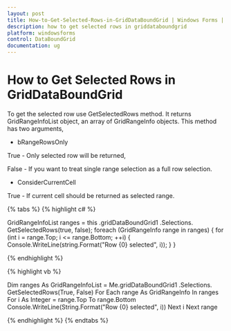 ```yaml
---
layout: post
title: How-to-Get-Selected-Rows-in-GridDataBoundGrid | Windows Forms | Syncfusion
description: how to get selected rows in griddataboundgrid 
platform: windowsforms
control: DataBoundGrid
documentation: ug
---
```


# How to Get Selected Rows in GridDataBoundGrid 

To get the selected row use GetSelectedRows method. It returns GridRangeInfoList object, an array of GridRangeInfo objects. This method has two arguments,

* bRangeRowsOnly 

True - Only selected row will be returned, 

False - If you want to treat single range selection as a full row selection.

* ConsiderCurrentCell 

True - If current cell should be returned as selected range.

{% tabs %}
{% highlight c# %}

GridRangeInfoList ranges = this .gridDataBoundGrid1 .Selections. GetSelectedRows(true, false);
foreach (GridRangeInfo range in ranges)
{
    for (int i = range.Top; i <= range.Bottom; ++i)
    {
        Console.WriteLine(string.Format("Row {0} selected", i));
    }
}

{% endhighlight %}

{% highlight vb %}

Dim ranges As GridRangeInfoList = Me.gridDataBoundGrid1 .Selections. GetSelectedRows(True, False)
For Each range As GridRangeInfo In ranges
For i As Integer = range.Top To range.Bottom								
Console.WriteLine(String.Format("Row {0} selected", i))						Next i
Next range

{% endhighlight %}
{% endtabs %}
